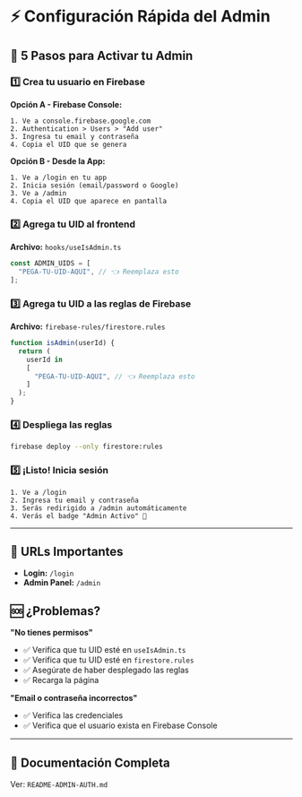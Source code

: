 # ⚡ Configuración Rápida del Admin

## 🎯 5 Pasos para Activar tu Admin

### 1️⃣ Crea tu usuario en Firebase

**Opción A - Firebase Console:**

```
1. Ve a console.firebase.google.com
2. Authentication > Users > "Add user"
3. Ingresa tu email y contraseña
4. Copia el UID que se genera
```

**Opción B - Desde la App:**

```
1. Ve a /login en tu app
2. Inicia sesión (email/password o Google)
3. Ve a /admin
4. Copia el UID que aparece en pantalla
```

### 2️⃣ Agrega tu UID al frontend

**Archivo:** `hooks/useIsAdmin.ts`

```typescript
const ADMIN_UIDS = [
  "PEGA-TU-UID-AQUI", // 👈 Reemplaza esto
];
```

### 3️⃣ Agrega tu UID a las reglas de Firebase

**Archivo:** `firebase-rules/firestore.rules`

```javascript
function isAdmin(userId) {
  return (
    userId in
    [
      "PEGA-TU-UID-AQUI", // 👈 Reemplaza esto
    ]
  );
}
```

### 4️⃣ Despliega las reglas

```bash
firebase deploy --only firestore:rules
```

### 5️⃣ ¡Listo! Inicia sesión

```
1. Ve a /login
2. Ingresa tu email y contraseña
3. Serás redirigido a /admin automáticamente
4. Verás el badge "Admin Activo" 🎉
```

---

## 🔐 URLs Importantes

- **Login:** `/login`
- **Admin Panel:** `/admin`

## 🆘 ¿Problemas?

**"No tienes permisos"**

- ✅ Verifica que tu UID esté en `useIsAdmin.ts`
- ✅ Verifica que tu UID esté en `firestore.rules`
- ✅ Asegúrate de haber desplegado las reglas
- ✅ Recarga la página

**"Email o contraseña incorrectos"**

- ✅ Verifica las credenciales
- ✅ Verifica que el usuario exista en Firebase Console

---

## 📖 Documentación Completa

Ver: `README-ADMIN-AUTH.md`



